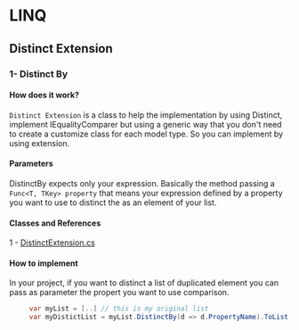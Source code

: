 # LINQ

## Distinct Extension

### 1- Distinct By

#### How does it work?
```Distinct Extension``` is a class to help the implementation by using Distinct, implement IEqualityComparer but using a generic way that you don't need to create a customize class for each model type. So you can implement by using extension.

#### Parameters
DistinctBy expects only your expression. Basically the method passing a ```Func<T, TKey> property``` that means your expression defined by a property you want to use to distinct the as an element of your list.

#### Classes and References
1 - [DistinctExtension.cs](https://github.com/AlexandreYembo/discovery-framework/tree/master/Discovery.Extensions/Linq/DistinctExtension.cs) 

#### How to implement
In your project, if you want to distinct a list of duplicated element you can pass as parameter the propert you want to use comparison.

``` c#
     var myList = [..] // this is my original list
     var myDistictList = myList.DistinctBy(d => d.PropertyName).ToList(); // In a simply way just use the method DistinctBy(expression)

```
